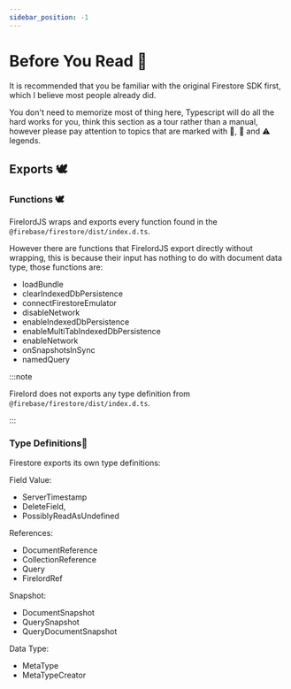 ```yaml
---
sidebar_position: -1
---
```


# Before You Read 🐤

It is recommended that you be familiar with the original Firestore SDK first, which I believe most people already did.

You don't need to memorize most of thing here, Typescript will do all the hard works for you, think this section as a tour rather than a manual, however please pay attention to topics that are marked with 🦜, 🐧 and ⚠️ legends.

## Exports 🕊️

### Functions 🕊️

FirelordJS wraps and exports every function found in the `@firebase/firestore/dist/index.d.ts`.

However there are functions that FirelordJS export directly without wrapping, this is because their input has nothing to do with document data type, those functions are:

- loadBundle
- clearIndexedDbPersistence
- connectFirestoreEmulator
- disableNetwork
- enableIndexedDbPersistence
- enableMultiTabIndexedDbPersistence
- enableNetwork
- onSnapshotsInSync
- namedQuery

:::note

Firelord does not exports any type definition from `@firebase/firestore/dist/index.d.ts`.

:::

### Type Definitions🦜

Firestore exports its own type definitions:

Field Value:

- ServerTimestamp
- DeleteField,
- PossiblyReadAsUndefined

References:

- DocumentReference
- CollectionReference
- Query
- FirelordRef

Snapshot:

- DocumentSnapshot
- QuerySnapshot
- QueryDocumentSnapshot

Data Type:

- MetaType
- MetaTypeCreator
